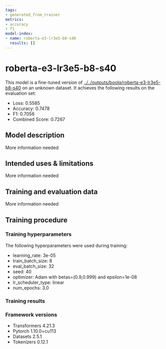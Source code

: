```yaml
---
tags:
- generated_from_trainer
metrics:
- accuracy
- f1
model-index:
- name: roberta-e3-lr3e5-b8-s40
  results: []
---
```


<!-- This model card has been generated automatically according to the information the Trainer had access to. You
should probably proofread and complete it, then remove this comment. -->

# roberta-e3-lr3e5-b8-s40

This model is a fine-tuned version of [../../outputs/boolq/roberta-e3-lr3e5-b8-s40](https://huggingface.co/../../outputs/boolq/roberta-e3-lr3e5-b8-s40) on an unknown dataset.
It achieves the following results on the evaluation set:
- Loss: 0.5585
- Accuracy: 0.7478
- F1: 0.7056
- Combined Score: 0.7267

## Model description

More information needed

## Intended uses & limitations

More information needed

## Training and evaluation data

More information needed

## Training procedure

### Training hyperparameters

The following hyperparameters were used during training:
- learning_rate: 3e-05
- train_batch_size: 8
- eval_batch_size: 32
- seed: 40
- optimizer: Adam with betas=(0.9,0.999) and epsilon=1e-08
- lr_scheduler_type: linear
- num_epochs: 3.0

### Training results



### Framework versions

- Transformers 4.21.3
- Pytorch 1.10.0+cu113
- Datasets 2.5.1
- Tokenizers 0.12.1
